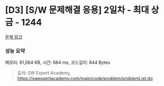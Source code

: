 # [D3] [S/W 문제해결 응용] 2일차 - 최대 상금 - 1244 

[문제 링크](https://swexpertacademy.com/main/code/problem/problemDetail.do?contestProbId=AV15Khn6AN0CFAYD) 

### 성능 요약

메모리: 61,064 KB, 시간: 684 ms, 코드길이: 844 Bytes



> 출처: SW Expert Academy, https://swexpertacademy.com/main/code/problem/problemList.do